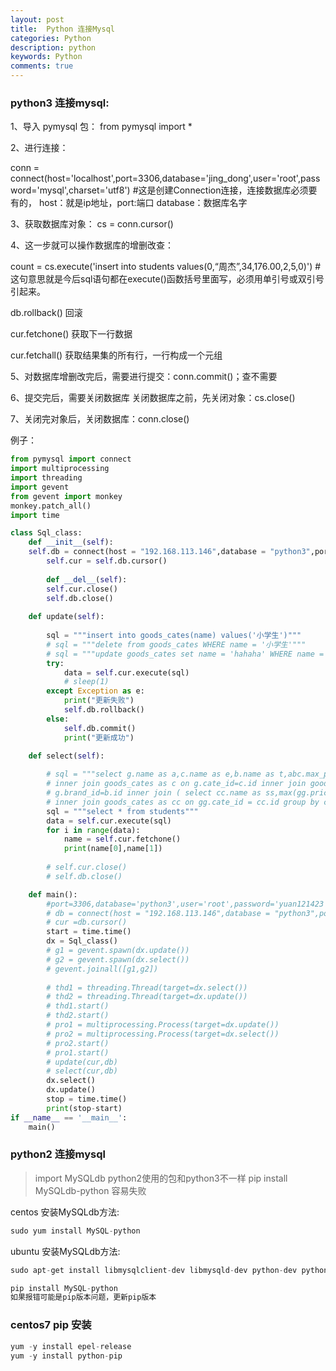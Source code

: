 ```yaml
---
layout: post
title:  Python 连接Mysql
categories: Python
description: python
keywords: Python
comments: true
---
```



### python3 连接mysql:



1、导入 pymysql 包： from pymysql import \*

2、进行连接：

conn = connect\(host='localhost',port=3306,database='jing\_dong',user='root',password='mysql',charset='utf8'\) \#这是创建Connection连接，连接数据库必须要有的， host：就是ip地址，port:端口 database：数据库名字

3、获取数据库对象： cs = conn.cursor\(\)

4、这一步就可以操作数据库的增删改查：

count = cs.execute\('insert into students values\(0,“周杰”,34,176.00,2,5,0\)'\) \# 这句意思就是今后sql语句都在execute\(\)函数括号里面写，必须用单引号或双引号引起来。

db.rollback\(\) 回滚

cur.fetchone\(\) 获取下一行数据

cur.fetchall\(\) 获取结果集的所有行，一行构成一个元组



5、对数据库增删改完后，需要进行提交：conn.commit\(\)；查不需要

6、提交完后，需要关闭数据库 关闭数据库之前，先关闭对象：cs.close\(\)

7、关闭完对象后，关闭数据库：conn.close\(\)



例子：

```py
from pymysql import connect
import multiprocessing
import threading
import gevent
from gevent import monkey
monkey.patch_all()
import time

class Sql_class:
    def __init__(self):
    self.db = connect(host = "192.168.113.146",database = "python3",port = 3306,user = "root",password = "yuan121423",charset = "utf8")
        self.cur = self.db.cursor()
        
        def __del__(self):
        self.cur.close()
        self.db.close()
    
    def update(self):
    
        sql = """insert into goods_cates(name) values('小学生')"""
        # sql = """delete from goods_cates WHERE name = '小学生'"""
        # sql = """update goods_cates set name = 'hahaha' WHERE name = '小学生'"""
        try:
            data = self.cur.execute(sql)
            # sleep(1)
        except Exception as e:
            print("更新失败")
            self.db.rollback()
        else:
            self.db.commit()
            print("更新成功")

    def select(self):
    
        # sql = """select g.name as a,c.name as e,b.name as t,abc.max_price from goods as g
        # inner join goods_cates as c on g.cate_id=c.id inner join goods_brands as b on
        # g.brand_id=b.id inner join ( select cc.name as ss,max(gg.price) as max_price from goods as gg
        # inner join goods_cates as cc on gg.cate_id = cc.id group by cc.name) as abc on abc.ss = c.name and abc.max_price = g.price;"""
        sql = """select * from students"""
        data = self.cur.execute(sql)
        for i in range(data):
            name = self.cur.fetchone()
            print(name[0],name[1])
            
        # self.cur.close()
        # self.db.close()

    def main():
        #port=3306,database='python3',user='root',password='yuan121423',charset='utf8'
        # db = connect(host = "192.168.113.146",database = "python3",port = 3306,user = "root",password = "yuan121423",charset = "utf8")
        # cur =db.cursor()
        start = time.time()
        dx = Sql_class()
        # g1 = gevent.spawn(dx.update())
        # g2 = gevent.spawn(dx.select())
        # gevent.joinall([g1,g2])
        
        # thd1 = threading.Thread(target=dx.select())
        # thd2 = threading.Thread(target=dx.update())
        # thd1.start()
        # thd2.start()
        # pro1 = multiprocessing.Process(target=dx.update())
        # pro2 = multiprocessing.Process(target=dx.select())
        # pro2.start()
        # pro1.start()
        # update(cur,db)
        # select(cur,db)
        dx.select()
        dx.update()
        stop = time.time()
        print(stop-start)
if __name__ == '__main__':
    main()
```

### python2 连接mysql

> import MySQLdb  python2使用的包和python3不一样
> pip install MySQLdb-python 容易失败

centos 安装MySQLdb方法:  

```python
sudo yum install MySQL-python
```
ubuntu 安装MySQLdb方法:  

```python
sudo apt-get install libmysqlclient-dev libmysqld-dev python-dev python-setuptools

pip install MySQL-python
如果报错可能是pip版本问题，更新pip版本
```

### centos7 pip 安装

```python
yum -y install epel-release
yum -y install python-pip
```